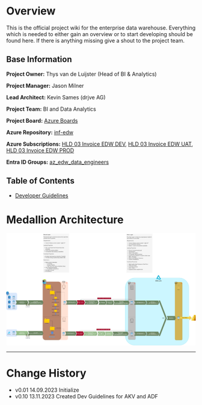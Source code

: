 # Overview
This is the official project wiki for the enterprise data warehouse. Everything which is needed to either gain an overview or to start developing should be found here. If there is anything missing give a shout to the project team.

## Base Information
**Project Owner:** Thys van de Luijster (Head of BI & Analytics)

**Project Manager:** Jason Milner

**Lead Architect:** Kevin Sames (drjve AG)

**Project Team:** BI and Data Analytics

**Project Board:** [Azure Boards](https://dev.azure.com/InfinigateHolding/Group%20IT%20Program/_backlogs/backlog/BI%20and%20Data%20Analytics/Stories)

**Azure Repository:** [inf-edw](https://dev.azure.com/InfinigateHolding/Group%20IT%20Program/_git/inf-edw)


**Azure Subscriptions:** [HLD 03 Invoice EDW DEV](https://portal.azure.com/#@Infinigate.onmicrosoft.com/resource/subscriptions/5c771a6b-7686-4067-a58d-95551c37bf46/overview), [HLD 03 Invoice EDW UAT](https://portal.azure.com/#@Infinigate.onmicrosoft.com/resource/subscriptions/bf75b24f-2b10-4ada-a25a-b5bec3311486/overview), [HLD 03 Invoice EDW PROD](https://portal.azure.com/#@Infinigate.onmicrosoft.com/resource/subscriptions/4b6b9329-18aa-4bf0-83f2-090c052e7fd3/overview)

**Entra ID Groups:** [az_edw_data_engineers](https://portal.azure.com/#view/Microsoft_AAD_IAM/GroupDetailsMenuBlade/~/Overview/groupId/b932db11-91b3-42c1-8af6-a29fc8fbd89d/menuId/)
## Table of Contents
 - [Developer Guidelines](developer_guidelines.md)

# Medallion Architecture
![Medallion Architecture](../assets/images/medallion.png "Medallion Architecture")

---
# Change History
- v0.01 14.09.2023 Initialize
- v0.10 13.11.2023 Created Dev Guidelines for AKV and ADF
